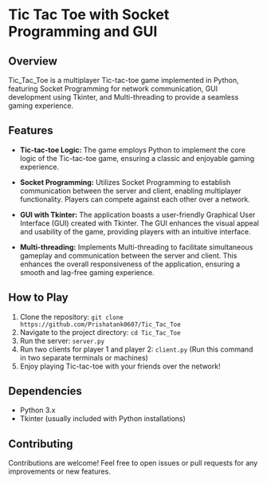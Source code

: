 # Tic Tac Toe with Socket Programming and GUI

## Overview
Tic_Tac_Toe is a multiplayer Tic-tac-toe game implemented in Python, featuring Socket Programming for network communication, GUI development using Tkinter, and Multi-threading to provide a seamless gaming experience.

## Features
- **Tic-tac-toe Logic:** The game employs Python to implement the core logic of the Tic-tac-toe game, ensuring a classic and enjoyable gaming experience.

- **Socket Programming:** Utilizes Socket Programming to establish communication between the server and client, enabling multiplayer functionality. Players can compete against each other over a network.

- **GUI with Tkinter:** The application boasts a user-friendly Graphical User Interface (GUI) created with Tkinter. The GUI enhances the visual appeal and usability of the game, providing players with an intuitive interface.

- **Multi-threading:** Implements Multi-threading to facilitate simultaneous gameplay and communication between the server and client. This enhances the overall responsiveness of the application, ensuring a smooth and lag-free gaming experience.

## How to Play
1. Clone the repository: `git clone https://github.com/Prishatank0607/Tic_Tac_Toe`
2. Navigate to the project directory: `cd Tic_Tac_Toe`
3. Run the server: `server.py`
4. Run two clients for player 1 and player 2: `client.py` (Run this command in two separate terminals or machines)
5. Enjoy playing Tic-tac-toe with your friends over the network!

## Dependencies
- Python 3.x
- Tkinter (usually included with Python installations)

## Contributing
Contributions are welcome! Feel free to open issues or pull requests for any improvements or new features.
